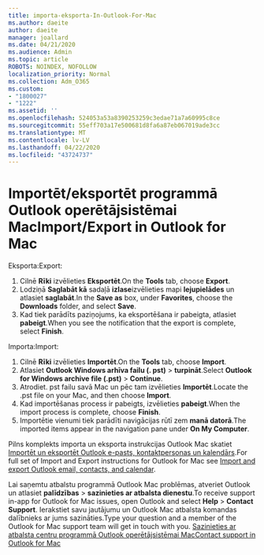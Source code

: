```yaml
---
title: importa-eksporta-In-Outlook-For-Mac
ms.author: daeite
author: daeite
manager: joallard
ms.date: 04/21/2020
ms.audience: Admin
ms.topic: article
ROBOTS: NOINDEX, NOFOLLOW
localization_priority: Normal
ms.collection: Adm_O365
ms.custom:
- "1800027"
- "1222"
ms.assetid: ''
ms.openlocfilehash: 524053a53a8390253259c3edae71a7a60995c8ce
ms.sourcegitcommit: 55eff703a17e500681d8fa6a87eb067019ade3cc
ms.translationtype: MT
ms.contentlocale: lv-LV
ms.lasthandoff: 04/22/2020
ms.locfileid: "43724737"
---
```

# <a name="importexport-in-outlook-for-mac"></a><span data-ttu-id="81410-102">Importēt/eksportēt programmā Outlook operētājsistēmai Mac</span><span class="sxs-lookup"><span data-stu-id="81410-102">Import/Export in Outlook for Mac</span></span> 

<span data-ttu-id="81410-103">Eksporta:</span><span class="sxs-lookup"><span data-stu-id="81410-103">Export:</span></span>
1. <span data-ttu-id="81410-104">Cilnē **Rīki** izvēlieties **Eksportēt**.</span><span class="sxs-lookup"><span data-stu-id="81410-104">On the **Tools** tab, choose **Export**.</span></span>
2. <span data-ttu-id="81410-105">Lodziņā **Saglabāt kā** sadaļā **izlase**izvēlieties mapi **lejupielādes** un atlasiet **saglabāt**.</span><span class="sxs-lookup"><span data-stu-id="81410-105">In the **Save as** box, under **Favorites**, choose the **Downloads** folder, and select **Save**.</span></span>
3. <span data-ttu-id="81410-106">Kad tiek parādīts paziņojums, ka eksportēšana ir pabeigta, atlasiet **pabeigt**.</span><span class="sxs-lookup"><span data-stu-id="81410-106">When you see the notification that the export is complete, select **Finish**.</span></span>

<span data-ttu-id="81410-107">Importa:</span><span class="sxs-lookup"><span data-stu-id="81410-107">Import:</span></span>
1. <span data-ttu-id="81410-108">Cilnē **Rīki** izvēlieties **Importēt**.</span><span class="sxs-lookup"><span data-stu-id="81410-108">On the **Tools** tab, choose **Import**.</span></span>
2. <span data-ttu-id="81410-109">Atlasiet **Outlook Windows arhīva failu (. pst)** > **turpināt**.</span><span class="sxs-lookup"><span data-stu-id="81410-109">Select **Outlook for Windows archive file (.pst)** > **Continue**.</span></span>
3. <span data-ttu-id="81410-110">Atrodiet. pst failu savā Mac un pēc tam izvēlieties **Importēt**.</span><span class="sxs-lookup"><span data-stu-id="81410-110">Locate the .pst file on your Mac, and then choose **Import**.</span></span>
4. <span data-ttu-id="81410-111">Kad importēšanas process ir pabeigts, izvēlieties **pabeigt**.</span><span class="sxs-lookup"><span data-stu-id="81410-111">When the import process is complete, choose **Finish**.</span></span>
5. <span data-ttu-id="81410-112">Importētie vienumi tiek parādīti navigācijas rūtī zem **manā datorā**.</span><span class="sxs-lookup"><span data-stu-id="81410-112">The imported items appear in the navigation pane under **On My Computer**.</span></span>

<span data-ttu-id="81410-113">Pilns komplekts importa un eksporta instrukcijas Outlook Mac skatiet [Importēt un eksportēt Outlook e-pasts, kontaktpersonas un kalendārs](https://support.office.com/article/92577192-3881-4502-b79d-c3bbada6c8ef#ID0EAACAAA=Mac).</span><span class="sxs-lookup"><span data-stu-id="81410-113">For full set of Import and Export instructions for Outlook for Mac see [Import and export Outlook email, contacts, and calendar](https://support.office.com/article/92577192-3881-4502-b79d-c3bbada6c8ef#ID0EAACAAA=Mac).</span></span> 

<span data-ttu-id="81410-114">Lai saņemtu atbalstu programmā Outlook Mac problēmas, atveriet Outlook un atlasiet **palīdzības** > **sazinieties ar atbalsta dienestu**.</span><span class="sxs-lookup"><span data-stu-id="81410-114">To receive support in-app for Outlook for Mac issues, open Outlook and select **Help** > **Contact Support**.</span></span> <span data-ttu-id="81410-115">Ierakstiet savu jautājumu un Outlook Mac atbalsta komandas dalībnieks ar jums sazināties.</span><span class="sxs-lookup"><span data-stu-id="81410-115">Type your question and a member of the Outlook for Mac support team will get in touch with you.</span></span> [<span data-ttu-id="81410-116">Sazinieties ar atbalsta centru programmā Outlook operētājsistēmai Mac</span><span class="sxs-lookup"><span data-stu-id="81410-116">Contact support in Outlook for Mac</span></span>](https://go.microsoft.com/fwlink/?linkid=2002400&clcid=0x409)